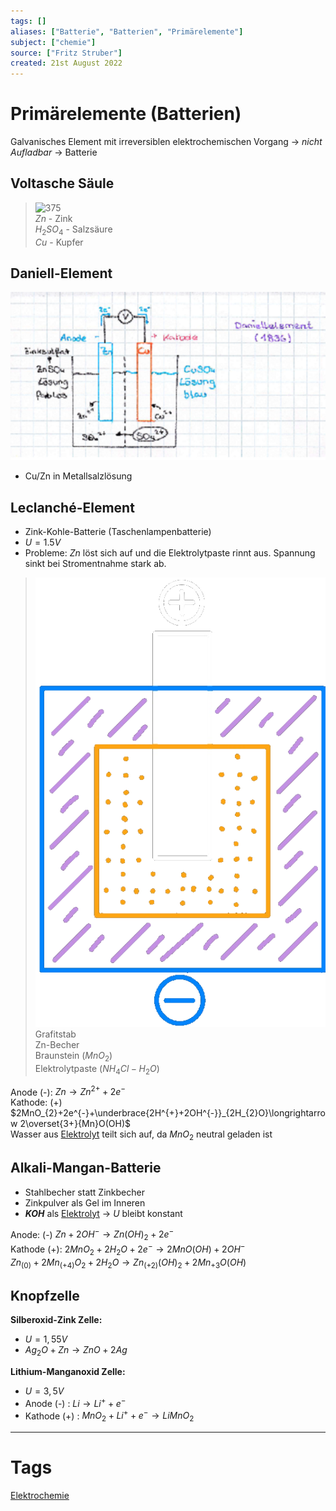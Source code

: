```yaml
---
tags: []
aliases: ["Batterie", "Batterien", "Primärelemente"]
subject: ["chemie"]
source: ["Fritz Struber"]
created: 21st August 2022
---
```


# Primärelemente (Batterien)

Galvanisches Element mit irreversiblen elektrochemischen Vorgang $\rightarrow$ *nicht Aufladbar* $\rightarrow$ Batterie 

## Voltasche Säule

>![375](volt-saeule.png)  
$Zn$ - Zink  
$H_{2}SO_{4}$ - Salzsäure  
$Cu$ - Kupfer

## Daniell-Element

![675](assets/DaniellEL.png)
- Cu/Zn in Metallsalzlösung

## Leclanché-Element

- Zink-Kohle-Batterie (Taschenlampenbatterie)
- $U=1.5V$
- Probleme: $Zn$ löst sich auf und die Elektrolytpaste rinnt aus. Spannung sinkt bei Stromentnahme stark ab.
>![350](assets/lecl-element.png)  
>Grafitstab  
>Zn-Becher  
>Braunstein ($MnO_{2}$)  
>Elektrolytpaste ($NH_{4}Cl - H_{2}O$) 

Anode (-): $Zn\longrightarrow Zn^{2+}+2e^{-}$  
Kathode: (+) $2MnO_{2}+2e^{-}+\underbrace{2H^{+}+2OH^{-}}_{2H_{2}O}\longrightarrow 2\overset{3+}{Mn}O(OH)$  
Wasser aus [Elektrolyt](Elektrochemie.md) teilt sich auf, da $MnO_{2}$ neutral geladen ist

## Alkali-Mangan-Batterie

- Stahlbecher statt Zinkbecher
- Zinkpulver als Gel im Inneren
- **$KOH$** als [Elektrolyt](Elektrochemie.md) $\rightarrow$ $U$ bleibt konstant

Anode: (-) $Zn + 2OH^{-}\longrightarrow Zn(OH)_{2}+2e^{-}$  
Kathode (+): $2MnO_{2}+2H_{2}O+2e^{-}\longrightarrow 2MnO(OH)+2OH^{-}$  
$Zn_{(0)}+2Mn_{(+4)}O_{2}+2H_{2}O\longrightarrow Zn_{(+2)}(OH)_{2}+2Mn_{+3}O(OH)$

## Knopfzelle

**Silberoxid-Zink Zelle:**
- $U=1,55V$
- $Ag_{2}O+Zn\longrightarrow ZnO+2Ag$

**Lithium-Manganoxid Zelle:**
- $U=3,5V$
- Anode (-) : $Li\longrightarrow Li^{+}+e^{-}$
- Kathode (+) : $MnO_{2}+Li^{+}+e^{-}\longrightarrow LiMnO_{2}$


---

# Tags

[Elektrochemie](Elektrochemie.md)
